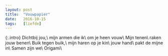 ```yaml
---
layout: post
title:  "Vouwpapier"
date:   2016-10-15
tags:   [liefde]
---
```


{:.intro}
Dichtbij jou,\\
mijn armen die ik\\
om je heen vouw\\
Mijn tenen\\
raken jouw benen\\
Buik tegen buik,\\
mijn haren op je kin\\
jouw hand\\
pakt de mijne in\\
Samen zijn we\\
Origami\\